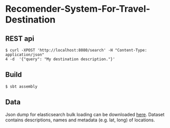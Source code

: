 # Recomender-System-For-Travel-Destination

REST api
--------
    
    $ curl -XPOST 'http://localhost:8080/search' -H "Content-Type: application/json" 
    4 -d  '{"query": "My destination description."}'

Build
-----

    $ sbt assembly

Data
-----
Json dump for elasticsearch bulk loading can be downloaded [here](https://www.dropbox.com/s/0jmj6dtnfir4bpo/elastic.tar.bz2?dl=0).
Dataset contains descriptions, names and metadata (e.g. lat, long) of locations.
